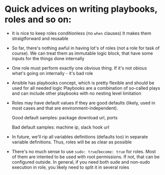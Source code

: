 # Quick advices on writing playbooks, roles and so on:

- It is nice to keep roles conditionless (no `when` clauses)
  It makes them straigtforward and reusable

- So far, there's nothing awful in having lot's of roles (not a role for task of course). 
  We can treat them as immutable logic block, that have some inputs for the things done internally

- One role must perform exactly one obvious thing. If it's not obious what's going on internally - it's bad role

- Ansible has playbooks concept, which is pretty flexible and should be used for all needed logic
  Playbooks are a combination of so-called plays and can include other playbooks with no nesting level limitation

- Roles may have default values if they are good defaults (likely, used in most cases and that are environment-independent).

  Good default samples: package download url, ports

  Bad default samples: machine ip, slack hook url
  
- In future, we'll rip all variables definitions (defaults too) in separate variable definitions. Thus, roles will be as clear as possible

- There's no much sense to use `sudo: true`/`become: true` for roles. 
  Most of them are intented to be used with root permissions. If not, that can be configured outside. 
  In general, if you need both sude and non-sudo execution in role, you likely need to split it in several roles
